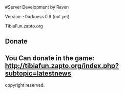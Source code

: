 #Server Development by Raven

Version:
-Darkness 0.6 (not yet)

TibiaFun.zapto.org

Donate
-
You Can donate in the game: http://tibiafun.zapto.org/index.php?subtopic=latestnews
-
copyright reserved.
